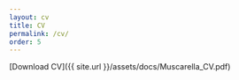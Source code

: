 ```yaml
---
layout: cv
title: CV
permalink: /cv/
order: 5
---
```


[Download CV]({{ site.url }}/assets/docs/Muscarella_CV.pdf)
